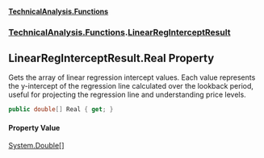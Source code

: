 #### [TechnicalAnalysis\.Functions](Atypical.TechnicalAnalysis.Functions.md 'Atypical\.TechnicalAnalysis\.Functions')
### [TechnicalAnalysis\.Functions](Atypical.TechnicalAnalysis.Functions.md#TechnicalAnalysis.Functions 'TechnicalAnalysis\.Functions').[LinearRegInterceptResult](LinearRegInterceptResult.md 'TechnicalAnalysis\.Functions\.LinearRegInterceptResult')

## LinearRegInterceptResult\.Real Property

Gets the array of linear regression intercept values\.
Each value represents the y\-intercept of the regression line calculated over the lookback period,
useful for projecting the regression line and understanding price levels\.

```csharp
public double[] Real { get; }
```

#### Property Value
[System\.Double](https://docs.microsoft.com/en-us/dotnet/api/System.Double 'System\.Double')[\[\]](https://docs.microsoft.com/en-us/dotnet/api/System.Array 'System\.Array')